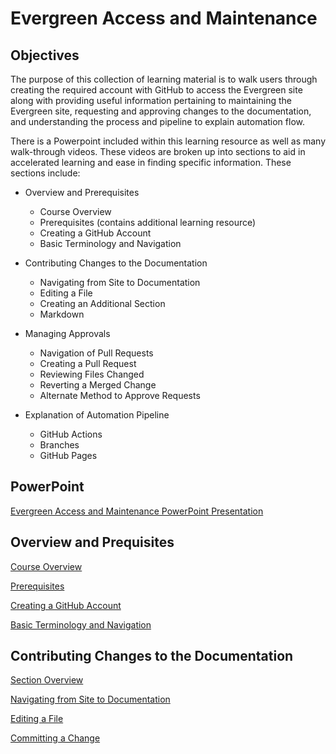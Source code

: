 # Evergreen Access and Maintenance

## Objectives

The purpose of this collection of learning material is to walk users through creating the required account with GitHub to access the Evergreen site along with providing useful information pertaining to maintaining the Evergreen site, requesting and approving changes to the documentation, and understanding the process and pipeline to explain automation flow.

There is a Powerpoint included within this learning resource as well as many walk-through videos. These videos are broken up into sections to aid in accelerated learning and ease in finding specific information. These sections include:

- Overview and Prerequisites

    - Course Overview
  - Prerequisites (contains additional learning resource)
  - Creating a GitHub Account
  - Basic Terminology and Navigation
- Contributing Changes to the Documentation
  - Navigating from Site to Documentation
  - Editing a File
  - Creating an Additional Section
  - Markdown
- Managing Approvals
  - Navigation of Pull Requests
  - Creating a Pull Request
  - Reviewing Files Changed
  - Reverting a Merged Change
  - Alternate Method to Approve Requests
- Explanation of Automation Pipeline
  - GitHub Actions
  - Branches
  - GitHub Pages 

## PowerPoint

[Evergreen Access and Maintenance PowerPoint Presentation](https://mygainwell-my.sharepoint.com/:p:/g/personal/kaelyn_dobbins_gainwelltechnologies_com/EefK7pE3g01IpSBOHMJF2J4Bq_yYX6a1tszSta3xt36BcA?e=d8eeh6)

## Overview and Prequisites

[Course Overview](https://mygainwell-my.sharepoint.com/:v:/g/personal/kaelyn_dobbins_gainwelltechnologies_com/Ea1ZfrPNFi9DkEflupQ23yQByJwuMAuWYxz6haGINaZFGw?e=7nkeBK)

[Prerequisites](https://mygainwell-my.sharepoint.com/:v:/g/personal/kaelyn_dobbins_gainwelltechnologies_com/EaJQRZAfygpAlS9eL-8gYUABQvkFuPt8fCBq6Bph6ifVbQ?e=WV2SAt)

[Creating a GitHub Account](https://mygainwell-my.sharepoint.com/:v:/g/personal/kaelyn_dobbins_gainwelltechnologies_com/EaLN0IT262JNjCO4V05pALoBmdc_kW4fPq2XrcUlHzbygA?e=SxvqNS)

[Basic Terminology and Navigation](https://mygainwell-my.sharepoint.com/:v:/g/personal/kaelyn_dobbins_gainwelltechnologies_com/Ecu4c_XFMfJKpyGEJ_TM4_YBF7Rq1pNqkGG1vFRnLT3K-g?e=wdkivx)

## Contributing Changes to the Documentation

[Section Overview](https://mygainwell-my.sharepoint.com/:v:/g/personal/kaelyn_dobbins_gainwelltechnologies_com/EaidEjaNBpdItX9Vb3c16EMB6HhJMhrntoil3pyWkvu_dw?e=TqHkfp)

[Navigating from Site to Documentation](https://mygainwell-my.sharepoint.com/:v:/g/personal/kaelyn_dobbins_gainwelltechnologies_com/Ef2APAb4BYhGrgV4nFdI6TIBkXxq2REFKcVHVYzhBkDNIA?e=U1sde2)

[Editing a File](https://mygainwell-my.sharepoint.com/:v:/g/personal/kaelyn_dobbins_gainwelltechnologies_com/EdRGPRYjEi9HoCW6LXypAK4B5MazvtzrQiIe8LxT6JK-tQ?e=5bzHJd)

[Committing a Change](https://mygainwell-my.sharepoint.com/:v:/g/personal/kaelyn_dobbins_gainwelltechnologies_com/EbnqG2wQDaxPooEOnBrVoD8BmQwBmKE9acVadrwGx-rFlQ?e=Zbwai1)

